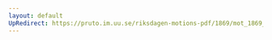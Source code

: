 ```yaml
---
layout: default
UpRedirect: https://pruto.im.uu.se/riksdagen-motions-pdf/1869/mot_1869__ak__156/mot_1869__ak__156-001.pdf
---
```

